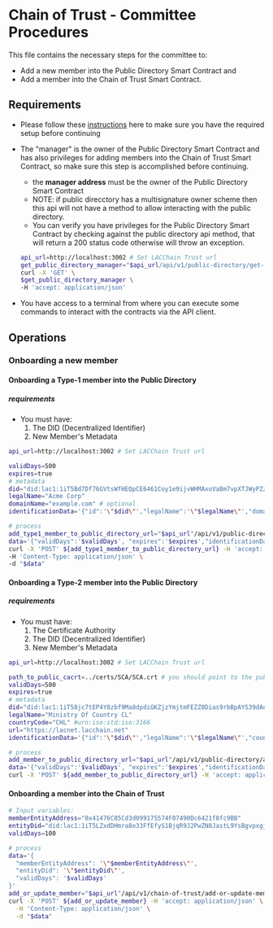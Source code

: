# Chain of Trust - Committee Procedures

This file contains the necessary steps for the committee to:
* Add a new member into the Public Directory Smart Contract and
* Add a member into the Chain of Trust Smart Contract.

## Requirements
 
* Please follow these [instructions](./Setup-Guide.md) here to make sure you have the required setup before continuing
* The "manager" is the owner of the Public Directory Smart Contract and has also privileges for adding members into the Chain of Trust Smart Contract, so make sure this step is accomplished before continuing.
    * the **manager address** must be the owner of the Public Directory Smart Contract
    * NOTE: if public direcctory has a multisignature owner scheme then this api will not have a method to allow interacting with the public directory.
    * You can verify you have privileges for the Public Directory Smart Contract by checking against the public directory api method, that will return a 200 status code otherwise will throw an exception.
    ```sh
    api_url=http://localhost:3002 # Set LACChain Trust url
    get_public_directory_manager="$api_url/api/v1/public-directory/get-manager"
    curl -X 'GET' \
    $get_public_directory_manager \
    -H 'accept: application/json'
    ```

* You have access to a terminal from where you can execute some commands to interact with the contracts via the API client.

## Operations

### Onboarding a new member

#### Onboarding a Type-1 member into the Public Directory

##### requirements
* You must have:
    1. The DID (Decentralized Identifier)
    2. New Member's Metadata

```sh
api_url=http://localhost:3002 # Set LACChain Trust url
```

```sh
validDays=500
expires=true
# metadata
did="did:lac1:1iT5Bd7Df76GVtsWfHEQpCE6461Coy1e9ijvWHMAxoVaBm7vpXTJWyPZzoeMsnUyth5V"
legalName="Acme Corp"
domainName="example.com" # optional
identificationData='{"id":'\"$did\"',"legalName":'\"$legalName\"',"domainName": '\"$domainName\"'}'

# process
add_type1_member_to_public_directory_url="$api_url"/api/v1/public-directory/add-type1-member
data='{"validDays":'$validDays', "expires":'$expires',"identificationData":'$identificationData'}'
curl -X 'POST' ${add_type1_member_to_public_directory_url} -H 'accept: application/json' \
-H 'Content-Type: application/json' \
-d "$data"
```


#### Onboarding a Type-2 member into the Public Directory

##### requirements
* You must have:
    1. The Certificate Authority
    2. The DID (Decentralized Identifier)
    3. New Member's Metadata

```sh
api_url=http://localhost:3002 # Set LACChain Trust url
```

```sh
path_to_public_cacrt=../certs/SCA/SCA.crt # you should point to the public Certificate Authority pem
validDays=500
expires=true
# metadata
did="did:lac1:1iT58jc7tEP4Y8zbf9Ma8dpdiGKZjzYmjtmFEZZ8Dias9rbBpAYS39dAekAZupNDdgGb"
legalName="Ministry Of Country CL"
countryCode="CHL" #urn:iso:std:iso:3166
url="https://lacnet.lacchain.net"
identificationData='{"id":'\"$did\"',"legalName":'\"$legalName\"',"countryCode": '\"$countryCode\"', "url": '\"$url\"'}'

# process
add_member_to_public_directory_url="$api_url"/api/v1/public-directory/add-type2-member
data='{"validDays":'$validDays', "expires":'$expires',"identificationData":'$identificationData'}'
curl -X 'POST' ${add_member_to_public_directory_url} -H 'accept: application/json' -F caCert=@$path_to_public_cacrt -F data=$data
```

#### Onboarding a member into the Chain of Trust


```sh
# Input variables:
memberEntityAddress="0x41476C85Cd3d099175574F07490Dc6421f8fc9BB"
entityDid="did:lac1:1iT5LZxdDHmra8e33FfEfyS1BjqR9J2PwZN8JastL9YsBgvpxgjTnuKMi8HkRCvuRLYh"
validDays=100

# process
data='{
  "memberEntityAddress": '\"$memberEntityAddress\"',
  "entityDid": '\"$entityDid\"',
  "validDays": '$validDays'
}'
add_or_update_member="$api_url"/api/v1/chain-of-trust/add-or-update-member
curl -X 'POST' ${add_or_update_member} -H 'accept: application/json' \
  -H 'Content-Type: application/json' \
  -d "$data"
```